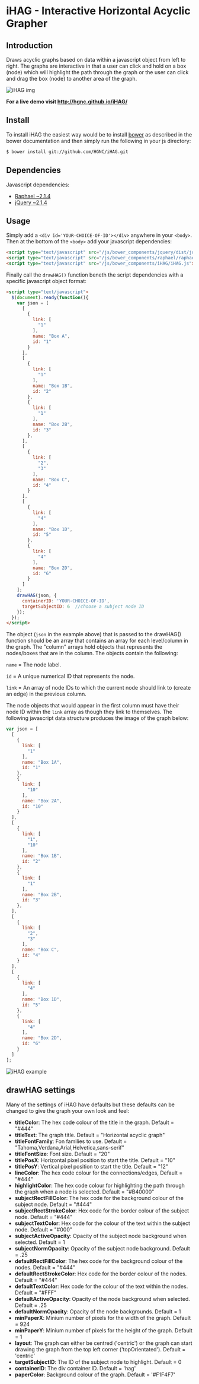 # iHAG - Interactive Horizontal Acyclic Grapher 

## Introduction
Draws acyclic graphs based on data within a javascript object from left to right. The graphs are interactive in that a user can click and hold on a box (node) which will highlight the path through the graph or the user can click and drag the box (node) to another area of the graph.

![iHAG img](https://cloud.githubusercontent.com/assets/9589542/11692076/c3be13fe-9e95-11e5-94df-5a36294cb499.png)

**For a live demo visit http://hgnc.github.io/iHAG/**

## Install
To install iHAG the easiest way would be to install [bower](http://bower.io) as described in the bower documentation and then simply run the following in your js directory:
```sh
$ bower install git://github.com/HGNC/iHAG.git
```
## Dependencies
Javascript dependencies:
- [Raphael ~2.1.4](https://github.com/DmitryBaranovskiy/raphael)
- [jQuery ~2.1.4](https://github.com/jquery/jquery)

## Usage
Simply add a `<div id='YOUR-CHOICE-OF-ID'></div>` anywhere in your `<body>`.
Then at the bottom of the `<body>` add your javascript dependencies:
```html
<script type="text/javascript" src="/js/bower_components/jquery/dist/jquery.min.js"></script>
<script type="text/javascript" src="/js/bower_components/raphael/raphael-min.js"></script>
<script type="text/javascript" src="/js/bower_components/iHAG/iHAG.js"></script>
```
Finally call the `drawHAG()` function beneth the script dependencies with a specific javascript object format:
```html
<script type="text/javascript">
  $(document).ready(function(){
    var json = [
      [
        {
          link: [
            "1"
          ],
          name: "Box A",
          id: "1"
        }
      ],
      [
        {
          link: [
            "1"
          ],
          name: "Box 1B",
          id: "2"
        },
        {
          link: [
            "1"
          ],
          name: "Box 2B",
          id: "3"
        },
      ],
      [
        {
          link: [
            "2",
            "3"
          ],
          name: "Box C",
          id: "4"
        }
      ],
      [
        {
          link: [
            "4"
          ],
          name: "Box 1D",
          id: "5"
        },
        {
          link: [
            "4"
          ],
          name: "Box 2D",
          id: "6"
        }
      ]
    ];
    drawHAG(json, {
      containerID: 'YOUR-CHOICE-OF-ID',
      targetSubjectID: 6  //choose a subject node ID
    });
  });
</script>
```
The object (`json` in the example above) that is passed to the drawHAG() function should be an array that contains an array for each
level/column in the graph. The "column" arrays hold objects that represents the nodes/boxes that are in the column. The objects contain
the following:

`name` = The node label.

`id` = A unique numerical ID that represents the node.

`link` = An array of node IDs to which the current node should link to (create an edge) in the previous column.

The node objects that would appear in the first column must have their node ID within the `link` array as though they link to themselves. The following javascript data structure produces the image of the graph below:
```javascript
var json = [
  [
    {
      link: [
        "1"
      ],
      name: "Box 1A",
      id: "1"
    },
    {
      link: [
        "10"
      ],
      name: "Box 2A",
      id: "10"
    }
  ],
  [
    {
      link: [
        "1",
        "10"
      ],
      name: "Box 1B",
      id: "2"
    },
    {
      link: [
        "1"
      ],
      name: "Box 2B",
      id: "3"
    },
  ],
  [
    {
      link: [
        "2",
        "3"
      ],
      name: "Box C",
      id: "4"
    }
  ],
  [
    {
      link: [
        "4"
      ],
      name: "Box 1D",
      id: "5"
    },
    {
      link: [
        "4"
      ],
      name: "Box 2D",
      id: "6"
    }
  ]
];
```
![iHAG example](https://cloud.githubusercontent.com/assets/9589542/11692076/c3be13fe-9e95-11e5-94df-5a36294cb499.png)

## drawHAG settings
Many of the settings of iHAG have defaults but these defaults can be changed to give the graph your own look and feel:
- **titleColor**: The hex code colour of the title in the graph. Default = "#444"
- **titleText**: The graph title. Default = "Horizontal acyclic graph"
- **titleFontFamily**: Fon families to use. Default = "Tahoma,Verdana,Arial,Helvetica,sans-serif"
- **titleFontSize**: Font size. Default = "20"
- **titlePosX**: Horizontal pixel position to start the title. Default = "10"
- **titlePosY**: Vertical pixel position to start the title. Default = "12"
- **lineColor**: The hex code colour for the connections/edges, Default = "#444"
- **highlightColor**: The hex code colour for highlighting the path through the graph when a node is selected. Default = "#B40000"
- **subjectRectFillColor**: The hex code for the background colour of the subject node. Default = "#444"
- **subjectRectStrokeColor**: Hex code for the border colour of the subject node. Default = "#444"
- **subjectTextColor**: Hex code for the colour of the text within the subject node. Default = "#000"
- **subjectActiveOpacity**: Opacity of the subject node background when selected. Default = 1
- **subjectNormOpacity**: Opacity of the subject node background. Default = .25
- **defaultRectFillColor**: The hex code for the background colour of the nodes. Default = "#444"
- **defaultRectStrokeColor**: Hex code for the border colour of the nodes. Default = "#444"
- **defaultTextColor**: Hex code for the colour of the text within the nodes. Default = "#FFF"
- **defaultActiveOpacity**: Opacity of the node background when selected. Default = .25
- **defaultNormOpacity**: Opacity of the node backgrounds. Default = 1
- **minPaperX**: Minium number of pixels for the width of the graph. Default = 924
- **minPaperY**: Minium number of pixels for the height of the graph. Default = 1
- **layout**: The graph can either be centred ('centric') or the graph can start drawing the graph from the top left corner ('topOrientated'). Default = 'centric'
- **targetSubjectID**: The ID of the subject node to highlight. Default = 0
- **containerID**: The div container ID. Default = 'hag'
- **paperColor**: Background colour of the graph. Default = '#F1F4F7'
